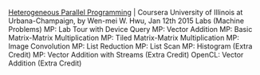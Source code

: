 [Heterogeneous Parallel Programming](https://www.coursera.org/course/hetero) | Coursera
University of Illinois at Urbana-Champaign, by Wen-mei W. Hwu, Jan 12th 2015
Labs (Machine Problems)
          MP: Lab Tour with Device Query
          MP: Vector Addition
          MP: Basic Matrix-Matrix Multiplication
          MP: Tiled Matrix-Matrix Multiplication
          MP: Image Convolution
          MP: List Reduction
          MP: List Scan
          MP: Histogram (Extra Credit)
          MP: Vector Addition with Streams (Extra Credit)
          OpenCL: Vector Addition (Extra Credit)

